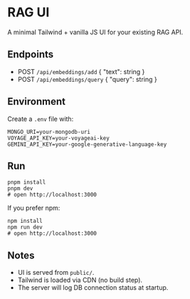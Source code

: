 # RAG UI

A minimal Tailwind + vanilla JS UI for your existing RAG API.

## Endpoints

- POST `/api/embeddings/add` { "text": string }
- POST `/api/embeddings/query` { "query": string }

## Environment

Create a `.env` file with:

```
MONGO_URI=your-mongodb-uri
VOYAGE_API_KEY=your-voyageai-key
GEMINI_API_KEY=your-google-generative-language-key
```

## Run

```
pnpm install
pnpm dev
# open http://localhost:3000
```

If you prefer npm:

```
npm install
npm run dev
# open http://localhost:3000
```

## Notes

- UI is served from `public/`.
- Tailwind is loaded via CDN (no build step).
- The server will log DB connection status at startup.
